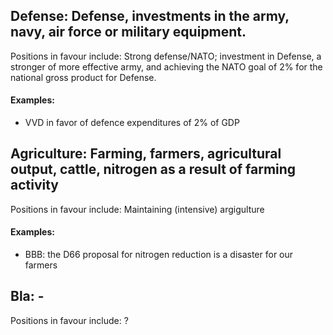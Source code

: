 ## Defense: Defense, investments in the army, navy, air force or military equipment.

Positions in favour include: Strong defense/NATO; investment in Defense, a stronger of more effective army, and achieving the NATO goal of 2% for the national gross product for Defense.

#### Examples:
 + VVD in favor of defence expenditures of 2% of GDP

## Agriculture: Farming, farmers, agricultural output, cattle, nitrogen as a result of farming activity

Positions in favour include: Maintaining (intensive) argigulture

#### Examples:
 + BBB: the D66 proposal for nitrogen reduction is a disaster for our farmers

## Bla: -

Positions in favour include: ?